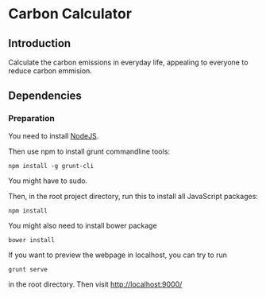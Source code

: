 # Carbon Calculator

## Introduction
Calculate the carbon emissions in everyday life, appealing to everyone to reduce carbon emmision.

## Dependencies

### Preparation

You need to install [NodeJS](https://nodejs.org/).

Then use npm to install grunt commandline tools:
```
npm install -g grunt-cli
```
You might have to sudo.

Then, in the root project directory, run this to install all JavaScript packages:
```
npm install
```
You might also need to install bower package
```
bower install
```


If you want to preview the webpage in localhost, you can try to run
```
grunt serve
```
in the root directory. Then visit
<http://localhost:9000/>